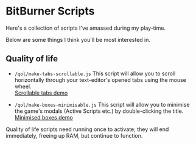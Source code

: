 # BitBurner Scripts
Here's a collection of scripts I've amassed during my play-time.

Below are some things I think you'll be most interested in.

## Quality of life

- `/qol/make-tabs-scrollable.js` This script will allow you to scroll horizontally through your text-editor's opened tabs using the mouse wheel.  
    [Scrollable tabs demo](docs/qol-scroll-tabs.gif)


- `/qol/make-boxes-minimisable.js` This script will allow you to minimise the game's modals (Active Scripts etc.) by double-clicking the title.  
  [Minimised boxes demo](docs/qol-minimise-boxes.gif)
  
Quality of life scripts need running once to activate; they will end immediately, freeing up RAM, but continue to function.
